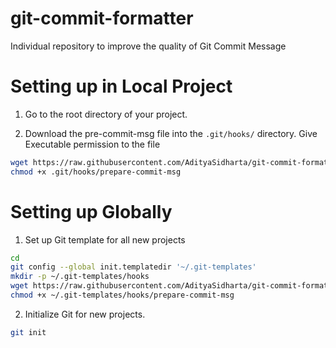 # git-commit-formatter
Individual repository to improve the quality of Git Commit Message

# Setting up in Local Project
1. Go to the root directory of your project.

2. Download the pre-commit-msg file into the `.git/hooks/` directory. Give Executable permission to the file

```bash
wget https://raw.githubusercontent.com/AdityaSidharta/git-commit-formatter/master/prepare-commit-msg -O .git/hooks/prepare-commit-msg
chmod +x .git/hooks/prepare-commit-msg
```

# Setting up Globally

1. Set up Git template for all new projects
```bash
cd 
git config --global init.templatedir '~/.git-templates'
mkdir -p ~/.git-templates/hooks
wget https://raw.githubusercontent.com/AdityaSidharta/git-commit-formatter/master/prepare-commit-msg -O ~/.git-templates/hooks/prepare-commit-msg
chmod +x ~/.git-templates/hooks/prepare-commit-msg
```

2. Initialize Git for new projects.
```bash
git init
```
